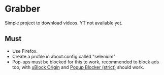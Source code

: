  # Grabber

 Simple project to download videos. YT not available yet.

 ## Must

 - Use Firefox.
 - Create a profile in about.config called "selenium"
 - Pop-ups must be blocked for this to work, recommended to block ads too, with [uBlock Origin](https://addons.mozilla.org/en-US/firefox/addon/ublock-origin/) and [Popup Blocker (strict)](https://addons.mozilla.org/en-US/firefox/addon/popup-blocker/) should work.
